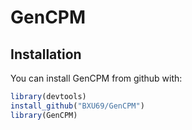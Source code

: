 # GenCPM

## Installation

You can install GenCPM from github with:

```r
library(devtools)
install_github("BXU69/GenCPM")
library(GenCPM)
```
